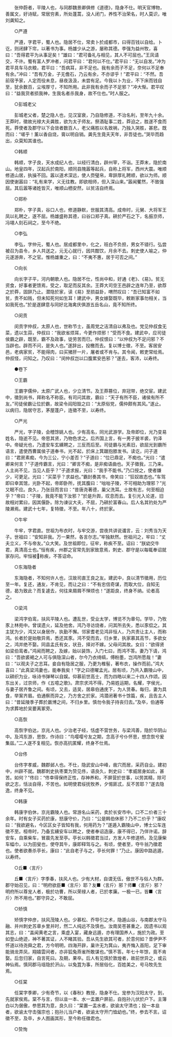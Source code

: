 <!-- { "loadSidebar": true } -->
　　张仲蔚者，平陵人也，与同郡魏景卿俱修《道德》，隐身不仕。明天官博物，善属文，好诗赋，常居穷素，所处蓬蒿，没人闭门，养性不治荣名，时人莫识，唯刘龚知之。 

　　○严遵 

　　严遵，字君平，蜀人也。隐居不仕，常卖卜於成都市，曰得百钱以自给。卜讫，则闭肆下帘，以著书为事。杨雄少从之游，屡称其德。李强为益州牧，喜曰：“吾得君平为从事足矣！”雄曰：“君可备礼与相见，其人不可屈也。”王凤请交，不许。蜀有富人罗冲者，问君平曰：“君何以不仕。”君平曰：“无以自发。”冲为君平具车马衣粮，君平曰：“吾病耳，非不足也。我有余而子不足，奈何以不足奉有余。”冲曰：“吾有万金，子无儋石，乃云有余，不亦谬乎！”君平曰：“不然。吾前宿予家，人定而役未息，昼夜汲汲，未尝有足。今我以卜为业，不下床而钱自至，犹余数百，尘埃厚寸，不知所用。此非我有余而子不足邪？”冲大惭。君平叹曰：“益我货者损我神，生我名者杀我身，故不仕也。”时人服之。 

　　○彭城老父 

　　彭城老父者，楚之隐人也，见汉室衰，乃自隐修道，不治名利，至年九十余。王莽时，徵故光禄大夫龚胜，欲为太子师友。祭酒耻事二姓，莽迫之，胜遂不食而死。莽使者及郡守以下会敛者数百人，老父痛胜以名致祸，乃独入哭胜，甚悲。既而曰：“嗟乎！薰以香自烧，膏以明自销。龚先生竟夭天年，非吾徒也。”哭毕而趋出，众莫知其谁也。 

　　○韩顺 

　　韩顺，字子良，天水成纪人也，以经行清白，辟州宰，不诣。王莽末，隐於南山。地皇四年，汉起兵於南阳，顺同县隗嚣等起兵，自称上将军，西州大震。唯顺修道山居，执操不回。嚣以道术深远，使人赍璧帛，卑辞厚礼聘顺，欲以为师。顺因使谢嚣曰：“礼有来学，义无往教。即欲相师，但入深山来。”嚣闻矍然，不致强屈。其后嚣等诸姓皆灭，唯顺山栖安然，以贫洁自终焉。 

　　○郑朴 

　　郑朴，字子真，谷口人也，修道静默，世服其清高。成帝时，元舅、大将军王凤以礼聘之，遂不屈。杨雄盛称其德，曰谷口郑子真。耕於严石之下，名振京师，冯翊人刻石祠之，至今不绝。 

　　○李弘 

　　李弘，字仲元，蜀人也。居成都里中，化之，班白不负担，男女不错行。弘尝被召为县令，乡人共送之，元无心就行，因共酣饮，月余不去。刺史使人喻之，仲元遂游奔，不之官。惟杨雄重之，曰：“不夷不惠，居于可否之间。” 

　　○向长 

　　向长字子平，河内朝歌人也。隐居不仕，性尚中和，好通《老》、《易》。贫无资食，好事者更馈焉，受之，取足而反其余。王莽大司空王邑辟之连年乃至，欲荐之於莽，固辞乃止。潜隐於家，读《易》至损益卦，喟然叹曰：“吾已知富不如贫，贵不如贱，但未知死何如生耳！建武中，男女嫁娶既毕，敕断家事勿相关，当如我死也。”於是遂肆意与同好北海禽庆俱游五岳名山，竟不知所终。 

　　○闵贡 

　　闵贡字仲叔，太原人也，世称节士，虽周党之洁清自以弗及也。党见仲叔食无菜，遗以生蒜，仲叔曰：“我欲省烦耳，今更作烦邪！”受而不食。建武中，应司徒侯霸之辟，既至，霸不及政事，徒劳苦而巳。仲叔恨曰：“以仲叔为不足问邪？不当辟也。辟而不问，是失人也。”遂辞出，投檄而去。复以博士徵，不至。客居安邑，老病家贫，不能得肉，曰买猪肝一片，屠者或不肯与。其令闻，敕吏常给焉。仲叔怪，问知之。乃叹曰：“闵仲叔岂以口腹累安邑邪？”遂去，客沛，以寿终。 

　　●卷下 

　　○王霸 

　　王霸字儒仲，太原广武人也，少立清节。及王莽篡位，弃冠带，绝交宦。建武中，徵到尚书，拜称名不称臣。有司问其故，霸曰：“天子有所不臣，诸侯有所不友。”司徒侯霸让位於霸，故梁令阎阳毁之曰：“太原俗党，儒仲颇有其风。”遂止。以病归，隐居守志，茅屋蓬户，连徵不至，以寿终。 

　　○严光 

　　严光，字子陵，会稽馀姚人也。少有高名，同光武游学。及帝即位，光乃变易姓名，隐逝不见。帝思其贤，乃物色求之。后齐国上言，有一男子披羊裘，钓泽中。帝疑光也，乃遣安车玄纁聘之，三反而后至。司徒霸与光素旧，欲屈光到霸所语言，遣使西曹属侯子道奉书，光不起，於床上箕踞抱膝发书。读讫，问子道曰：“君房素痴，今为三公，宁小差否？”子道曰：“位已鼎足，不痴也。”光曰：“遣卿来何言？”子道传霸言，光曰：“卿言不痴，是非痴语曲也。天子徵我，三乃来。人主尚不见，当见人臣乎？”子道求报，光曰：“我手不能书。”乃口授之，使者嫌少，可更足。光曰：“买菜乎？求益也。”霸封奏其书，帝笑曰：“狂奴故态也。”车驾即曰幸其馆，光卧不起，帝即卧所，抚其腹曰：“咄咄子陵，不可相助为理邪？”光又眠不应。良久，乃张目而言曰：“昔唐尧著德，巢父洗耳。士故有志，何至相迫乎？”帝曰：“子陵，我竟不能下汝邪？”於是升舆，叹息而去。复引光入论道，旧故相对累曰，因其偃卧。除为谏议大夫，不屈，乃耕於富春山。后人名其钓处为严陵濑焉。建武十七年，复特徵，不至。年八十，终於家。 

　　○牛牢 

　　牛牢，字君直。世祖为布衣时，与牢交游，尝夜共讲说谶言，云：刘秀当为天子。世祖曰：“安知非我。万一果然，各言尔志。”牢独默然。世祖问之，牢曰：“丈夫立义，不与帝友。”众大笑。及世祖即位，征牢，称疾不至。诏曰：“朕幼交牛君，真清高士也。”恒有疾，州郡之官常先到家致意焉，刺史、郡守是以每辄奉诏就家存问。牢恒被称疾，不答诏命。 

　　○东海隐者 

　　东海隐者，不知何许人也，汉故司直王良之友。建武中，良以清节徵用，历位至一年。复还，通友，不肯见，而让之曰：“不有忠信奇谋，而取大位，自知无德，曷为致此？而复遽去，何往来屑屑不惮烦也！”遂距良，终身不纳。论者高之。 

　　○梁鸿 

　　梁鸿字伯鸾，扶风平陵人也。遭乱世，受业太学，博览不为章句。学毕，乃牧豕上林苑中。曾误遗火，延及他舍。鸿乃寻访烧者，问其所去失，悉以豕偿之。其主犹为少，鸿又以身居作，执勤不懈。邻家耆老见鸿非恒人，乃共责让主人，而称鸿。长者於是始敬异焉，悉还其豕。鸿不受而去，归乡里，执家慕其高节，多欲女之，鸿并绝不娶。同县孟氏有女，状丑，择对不嫁。父母问其故。女曰：“欲得贤如梁伯鸾者。”鸿闻而聘之，及嫁，始以装饰，入门七曰，而鸿不答。妻乃下请，鸿曰：“吾欲裘褐之人可与俱隐深山者，尔今乃衣绮缟，傅粉墨，岂鸿所愿哉！”妻曰：“以观夫子之志耳。妾自有隐居之服，乃更为椎髻，著布衣，操作而前。”鸿大喜曰：“此真梁鸿妻也，能奉我矣！”字之曰德曜孟光。居有顷，乃共入霸陵山中，以耕织为业，咏诗书弹琴以自娱。仰慕前世高士，而为四皓以来二十四人作颂。因东出关，过京师，作《五噫之歌》。肃宗求鸿不得。乃易姓运期，名耀，字侯光，与妻子居齐鲁之间。有顷，又去，适吴，居皋伯通庑下，为人赁春。每归，妻为具食，举案齐眉。伯通察而异之，乃方舍之於家。鸿潜闭著书十馀篇，疾，且告主人曰：“昔延陵季子葬於嬴博之间，不归乡里。慎勿令我子持丧归去。”及卒，伯通等为求葬地於吴要离冢旁。 

　　○高恢 

　　高恢字伯达，京兆人也。少治老子经，恬虚不营世务，与梁鸿善，隐於华阴山中。及鸿东游，思恢，作诗曰：“鸟嘤嘤兮友之期，念高子兮仆怀思，想念恢兮爰集兹。”二人遂不复相见。恢亦高抗匿耀，终身不仕焉。 

　　○台佟 

　　台佟字孝威，魏郡邺人也。不仕，隐武安山中峰，凿穴而居，采药自业。建初中，州辟不就。魏郡刺史执枣栗为贽见佟，语良久，刺史曰：“孝威居身如此，甚苦。如何？”佟曰：“佟幸得保终正性，存神养和，不屏营於世事，以劳其精，除可欲之志，恬淡自得，不苦也。如明使君绥抚牧养，夕惕匪忒，反不苦耶？”遂去隐逸，终身不见。 

　　○韩康 

　　韩康字伯休，京兆霸陵人也。常游名山采药，卖於长安市中。口不二价者三十余年。时有女子买药於康，怒康守价，乃曰：“公是韩伯休邪？乃不二价乎？”康叹曰：“我欲避名，今区区女子皆知有我，何用药为？”遂遁入霸陵山中，博士公车连徵不至。桓帝时，乃备玄纁安车以聘之，使者奉诏造康，康不得已，乃佯许诺。辞安车，自乘柴车，冒晨先发至亭。亭长以韩徵君当过，方发人牛修道桥。及见康柴车幅巾，以为田叟也，使夺其牛，康即释驾与之。有顷，使者至，夺牛翁乃徵君也。使者欲奏杀亭长，康曰：“此自老子与之，亭长何罪！”乃止。康因中路逃遁，以寿终。 

　　○丘■〈言斤〉 

　　丘■〈言斤〉字季春，扶风人也。少有大材，自谓无伍，傲世不与俗人为群。郡守始召见，曰：“明府欲臣■〈言斤〉耶？友■〈言斤〉邪？师■〈言斤〉邪？明府所以尊宠人者，极於功曹，所以荣禄人者，已於孝廉。一极一已，皆■〈言斤〉所不用也。”郡守异之，不敢屈。 

　　○矫慎 

　　矫慎字仲彦，扶风茂陵人也。少慕松、乔导引之术，隐遁山谷，与南郡太守马融、并州刺史苏章乡里并时，然二人纯远不及慎也。汝南吴苍甚重之，因遗书以观其志，曰：“盖闻黄老之言，乘虚入宴，藏身远遁，亦有理国养人，施於为政。至如登山绝迹，神不著其证，人不睹其验。吾从先生欲其可者，於意何如？昔伊尹不怀道以待尧舜之君，方今明明，四海开辟，巢许无为箕山，夷齐悔入首阳，足下审能骑龙弄凤，翔嬉雲间者，亦非狐兔燕雀所敢谋也。”慎不答。年七十年馀，竟不肯娶。后忽归家，自言死曰。及期，果卒。后人有见慎於敦煌者，故前世异之，或云神仙焉。慎同郡马瑶隐於汧山，以兔罝为事，所居俗化，百姓美之，号马牧先生焉。 

　　○任棠 

　　任棠字季卿，少有奇节，以《春秋》教授，隐身不仕。宠参为汉阳太守，到，先就家俟焉。棠不与言，但以韭一本、水一盂置户屏前，自抱孙儿伏於户下。主簿白以为倨傲，参思其为意，良久曰：“棠置一盂水者，欲谕太守清也；投一本韭者，欲谕太守击强宗也；抱孙儿当户者，欲谕太守开门恤幼也。”终，参去不言。诏徵不至，及卒，乡人图画其形，至今称任徵君也。 

　　○贽恂 

